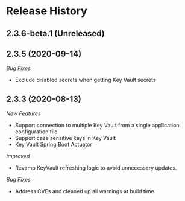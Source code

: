 # Release History

## 2.3.6-beta.1 (Unreleased)

## 2.3.5 (2020-09-14)
_Bug Fixes_ 
- Exclude disabled secrets when getting Key Vault secrets

## 2.3.3 (2020-08-13)
_New Features_
- Support connection to multiple Key Vault from a single application configuration file 
- Support case sensitive keys in Key Vault 
- Key Vault Spring Boot Actuator 

_Improved_ 
- Revamp KeyVault refreshing logic to avoid unnecessary updates. 
 
_Bug Fixes_ 
- Address CVEs and cleaned up all warnings at build time. 
